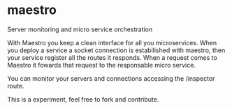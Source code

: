# maestro
Server monitoring and micro service orchestration

With Maestro you keep a clean interface for all you microservices. When you deploy a service a socket connection is estabilished with maestro, then your service register all the routes it responds. When a request comes to Maestro it fowards that request to the responsable micro service.

You can monitor your servers and connections accessing the /inspector route.

This is a experiment, feel free to fork and contribute.